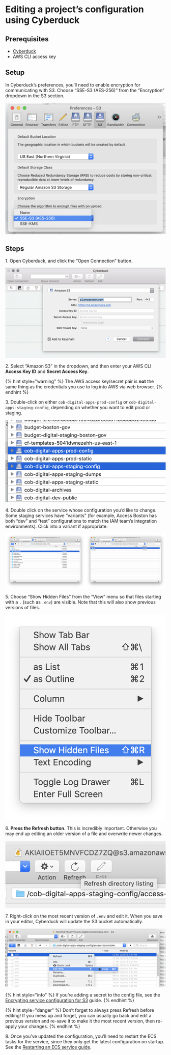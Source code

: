 # Editing a project’s configuration using Cyberduck

## Prerequisites

* [Cyberduck](https://cyberduck.io)
* AWS CLI access key

## Setup

In Cyberduck’s preferences, you’ll need to enable encryption for communicating with S3. Choose “SSE-S3 (AES-256)” from the “Encryption” dropdown in the S3 section.

![Choose the SSE-S3 (AES-256) encryption for S3](../../../.gitbook/assets/screen-shot-2019-05-03-at-11.41.04-am.png)

## Steps

1\. Open Cyberduck, and click the “Open Connection” button.

![](../../../.gitbook/assets/screen-shot-2019-03-25-at-11.52.37-am.png)

2\. Select “Amazon S3” in the dropdown, and then enter your AWS CLI **Access Key ID** and **Secret Access Key**.

{% hint style="warning" %}
The AWS access key/secret pair is **not** the same thing as the credentials you use to log into AWS via web browser.
{% endhint %}

3\. Double-click on either `cob-digital-apps-prod-config` or `cob-digital-apps-staging-config`, depending on whether you want to edit prod or staging.&#x20;

![](../../../.gitbook/assets/screen-shot-2019-05-03-at-10.56.38-am.png)

4\. Double click on the service whose configuration you’d like to change. Some staging services have “variants” (for example, Access Boston has both “dev” and “test” configurations to match the IAM team’s integration environments). Click into a variant if appropriate.

![](../../../.gitbook/assets/screen-shot-2019-05-03-at-11.02.12-am.png)

5\. Choose “Show Hidden Files” from the “View” menu so that files starting with a `.` (such as `.env`) are visible. Note that this will also show previous versions of files. &#x20;

![Choose “Show Hidden Files” from the ”View” menu](../../../.gitbook/assets/screen-shot-2019-05-03-at-11.05.36-am.png)

6\. **Press the Refresh button.** This is incredibly important. Otherwise you may end up editing an older version of a file and overwrite newer changes.

![](../../../.gitbook/assets/screen-shot-2019-05-03-at-11.07.57-am.png)

7\. Right-click on the most recent version of `.env` and edit it. When you save in your editor, Cyberduck will update the S3 bucket automatically.

![](../../../.gitbook/assets/screen-shot-2019-05-03-at-11.09.29-am.png)

{% hint style="info" %}
If you’re adding a secret to the config file, see the [Encrypting service configuration for S3](encrypting-service-configuration.md) guide.
{% endhint %}

{% hint style="danger" %}
Don’t forget to always press Refresh before editing! If you mess up and forget, you can usually go back and edit a previous version and re-save it to make it the most recent version, then re-apply your changes.
{% endhint %}

8\. Once you’ve updated the configuration, you’ll need to restart the ECS tasks for the service, since they only get the latest configuration on startup. See the [Restarting an ECS service guide](restarting-an-ecs-service.md).
